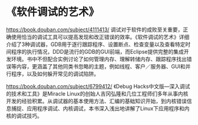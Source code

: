 # 《软件调试的艺术》
https://book.douban.com/subject/4111413/
调试对于软件的成败至关重要，正确使用恰当的调试工具可以提高发现和改正错误的效率。《软件调试的艺术》详细介绍了3种调试器，GDB用于逐行跟踪程序、设置断点、检查变量以及查看特定时间程序的执行情况，DDD是流行的GDB的GUI前端，而Eclipse提供完整的集成开发环境。书中不但配合实例讨论了如何管理内存、理解转储内存、跟踪程序找出错误等内容，更涵盖了其他同类书忽略的主题，例如线程、客户／服务器、GUI和并行程序，以及如何躲开常见的调试陷阱。


https://book.douban.com/subject/6799412/
《Debug Hacks中文版—深入调试的技术和工具》是Miracle Linux的创始人吉冈弘隆和几位工程师们多年从事内核开发的经验积累。从调试器的基本使用方法、汇编的基础知识开始，到内核错误信息捕捉、应用程序调试、内核调试，本书深入浅出地讲解了Linux下应用程序和内核的调试技巧。


















